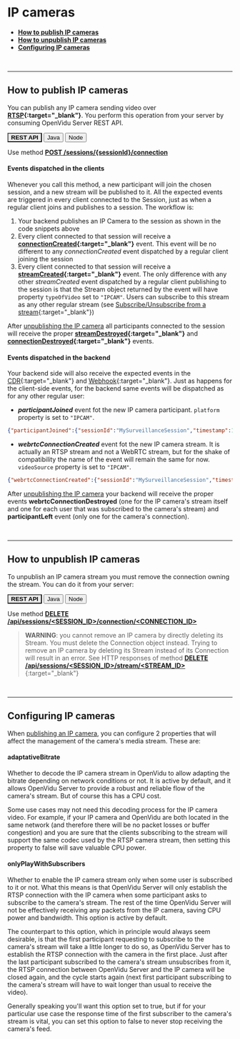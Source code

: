 # IP cameras

- **[How to publish IP cameras](#how-to-publish-ip-cameras)**
- **[How to unpublish IP cameras](#how-to-unpublish-ip-cameras)**
- **[Configuring IP cameras](#configuring-ip-cameras)**

<br>

---

## How to publish IP cameras

You can publish any IP camera sending video over **[RTSP](https://en.wikipedia.org/wiki/Real_Time_Streaming_Protocol){:target="_blank"}**. You perform this operation from your server by consuming OpenVidu Server REST API.

<div class="lang-tabs-container" markdown="1">

<div class="lang-tabs-header">
  <button class="lang-tabs-btn" onclick="changeLangTab(event)" style="background-color: #e8e8e8; font-weight: bold">REST API</button>
  <button class="lang-tabs-btn" onclick="changeLangTab(event)">Java</button>
  <button class="lang-tabs-btn" onclick="changeLangTab(event)">Node</button>
</div>

<div id="rest-api" class="lang-tabs-content" markdown="1">

Use method **[POST /sessions/{sessionId}/connection](reference-docs/REST-API#post-apisessionsltsession_idgtconnection)**

</div>

<div id="java" class="lang-tabs-content" style="display:none" markdown="1">
<i>Not available yet</i>
</div>

<div id="node" class="lang-tabs-content" style="display:none" markdown="1">
<i>Not available yet</i>
</div>

</div>

#### Events dispatched in the clients

Whenever you call this method, a new participant will join the chosen session, and a new stream will be published to it. All the expected events are triggered in every client connected to the Session, just as when a regular client joins and publishes to a session. The workflow is:

1. Your backend publishes an IP Camera to the session as shown in the code snippets above
2. Every client connected to that session will receive a **[connectionCreated](api/openvidu-browser/classes/connectionevent.html){:target="_blank"}** event. This event will be no different to any *connectionCreated* event dispatched by a regular client joining the session
3. Every client connected to that session will receive a **[streamCreated](api/openvidu-browser/classes/streamevent.html){:target="_blank"}** event. The only difference with any other *streamCreated* event dispatched by a regular client publishing to the session is that the Stream object returned by the event will have property `typeOfVideo` set to `"IPCAM"`. Users can subscribe to this stream as any other regular stream (see [Subscribe/Unsubscribe from a stream](cheatsheet/subscribe-unsubscribe){:target="_blank"})

After [unpublishing the IP camera](#how-to-unpublish-ip-cameras) all participants connected to the session will receive the proper **[streamDestroyed](api/openvidu-browser/classes/streamevent.html){:target="_blank"}** and **[connectionDestroyed](api/openvidu-browser/classes/connectionevent.html){:target="_blank"}** events.

#### Events dispatched in the backend

Your backend side will also receive the expected events in the [CDR](reference-docs/openvidu-server-cdr){:target="_blank"} and [Webhook](reference-docs/openvidu-server-webhook){:target="_blank"}. Just as happens for the client-side events, for the backend same events will be dispatched as for any other regular user:

- ***participantJoined*** event fot the new IP camera participant. `platform` property is set to `"IPCAM"`.
```json
{"participantJoined":{"sessionId":"MySurveillanceSession","timestamp":1582108095130,"participantId":"ipc_IPCAM_rtsp_C4CU_b1_dnsdojo_com_1935_live_sys3_stream","location":"Amsterdam, Netherlands","platform":"IPCAM","clientData":"","serverData":"Beach camera"}}
```
- ***webrtcConnectionCreated*** event fot the new IP camera stream. It is actually an RTSP stream and not a WebRTC stream, but for the shake of compatibility the name of the event will remain the same for now. `videoSource` property is set to `"IPCAM"`.
```json
{"webrtcConnectionCreated":{"sessionId":"MySurveillanceSession","timestamp":1582108095351,"streamId":"str_IPC_SJmx_ipc_IPCAM_rtsp_C4CU_b1_dnsdojo_com_1935_live_sys3_stream","participantId":"ipc_IPCAM_rtsp_C4CU_b1_dnsdojo_com_1935_live_sys3_stream","connection":"OUTBOUND","rtspUri":"rtsp://b1.dnsdojo.com:1935/live/sys3.stream","adaptativeBitrate":true,"onlyPlayWithSubscribers":true,"videoSource":"IPCAM","videoFramerate":null,"videoDimensions":null,"audioEnabled":true,"videoEnabled":true}}
```

After [unpublishing the IP camera](#how-to-unpublish-ip-cameras) your backend will receive the proper events **webrtcConnectionDestroyed** (one for the IP camera's stream itself and one for each user that was subscribed to the camera's stream) and **participantLeft** event (only one for the camera's connection).

<br>

---

## How to unpublish IP cameras

To unpublish an IP camera stream you must remove the connection owning the stream. You can do it from your server:

<div class="lang-tabs-container" markdown="1">

<div class="lang-tabs-header">
  <button class="lang-tabs-btn" onclick="changeLangTab(event)" style="background-color: #e8e8e8; font-weight: bold">REST API</button>
  <button class="lang-tabs-btn" onclick="changeLangTab(event)">Java</button>
  <button class="lang-tabs-btn" onclick="changeLangTab(event)">Node</button>
</div>

<div id="rest-api" class="lang-tabs-content" markdown="1">

Use method **[DELETE /api/sessions/&lt;SESSION_ID&gt;/connection/&lt;CONNECTION_ID&gt;](reference-docs/REST-API#delete-apisessionsltsession_idgtconnectionltconnection_idgt)**

</div>

<div id="java" class="lang-tabs-content" style="display:none" markdown="1">

```java
// Find the desired Connection object in the list returned by Session.getActiveConnections()
session.forceDisconnect(connection);
```

See [JavaDoc](api/openvidu-java-client/io/openvidu/java/client/Session.html){:target="_blank"}

</div>

<div id="node" class="lang-tabs-content" style="display:none" markdown="1">

```node
// Find the desired Connection object in the array Session.activeConnections
session.forceDisconnect(connection);
```

See [TypeDoc](api/openvidu-node-client/classes/session.html#forcedisconnect){:target="_blank"}

</div>

</div>

> **WARNING**: you cannot remove an IP camera by directly deleting its Stream. You must delete the Connection object instead. Trying to remove an IP camera by deleting its Stream instead of its Connection will result in an error. See HTTP responses of method [**DELETE /api/sessions/&lt;SESSION_ID&gt;/stream/&lt;STREAM_ID&gt;**](reference-docs/REST-API#delete-apisessionsltsession_idgtstreamltstream_idgt){:target="_blank"}

<br>

---

## Configuring IP cameras

When [publishing an IP camera](#how-to-publish-ip-cameras), you can configure 2 properties that will affect the management of the camera's media stream. These are:

#### adaptativeBitrate

Whether to decode the IP camera stream in OpenVidu to allow adapting the bitrate depending on network conditions or not. It is active by default, and it allows OpenVidu Server to provide a robust and reliable flow of the camera's stream. But of course this has a CPU cost.

Some use cases may not need this decoding process for the IP camera video. For example, if your IP camera and OpenVidu are both located in the same network (and therefore there will be no packet losses or buffer congestion) and you are sure that the clients subscribing to the stream will support the same codec used by the RTSP camera stream, then setting this property to false will save valuable CPU power.

#### onlyPlayWithSubscribers

Whether to enable the IP camera stream only when some user is subscribed to it or not. What this means is that OpenVidu Server will only establish the RTSP connection with the IP camera when some participant asks to subscribe to the camera's stream. The rest of the time OpenVidu Server will not be effectively receiving any packets from the IP camera, saving CPU power and bandwidth. This option is active by default.

The counterpart to this option, which in principle would always seem desirable, is that the first participant requesting to subscribe to the camera's stream will take a little longer to do so, as OpenVidu Server has to establish the RTSP connection with the camera in the first place. Just after the last participant subscribed to the camera's stream unsubscribes from it, the RTSP connection between OpenVidu Server and the IP camera will be closed again, and the cycle starts again (next first participant subscribing to the camera's stream will have to wait longer than usual to receive the video).

Generally speaking you'll want this option set to true, but if for your particular use case the response time of the first subscriber to the camera's stream is vital, you can set this option to false to never stop receiving the camera's feed.

<br>

<script>
function changeLangTab(event) {
  var parent = event.target.parentNode.parentNode;
  var txt = event.target.textContent || event.target.innerText;
  var txt = txt.replace(/\s/g, "-").toLowerCase();
  for (var i = 0; i < parent.children.length; i++) {
    var child = parent.children[i];
    // Change appearance of language buttons
    if (child.classList.contains("lang-tabs-header")) {
        for (var j = 0; j < child.children.length; j++) {
            var btn = child.children[j];
            if (btn.classList.contains("lang-tabs-btn")) {
                btn.style.backgroundColor = btn === event.target ? '#e8e8e8' : '#f9f9f9';
                btn.style.fontWeight = btn === event.target ? 'bold' : 'normal';
            }
        }
    }
    // Change visibility of language content
    if (child.classList.contains("lang-tabs-content")) {
        if (child.id === txt) {
            child.style.display = "block";
        } else {
            child.style.display = "none";
        }
    }
  }
}
</script>